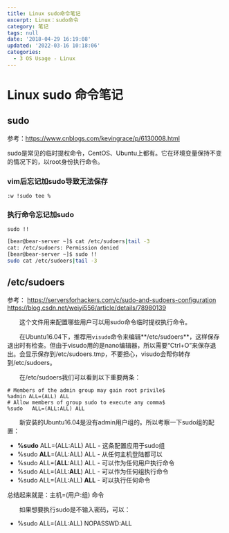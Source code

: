 ```yaml
---
title: Linux sudo命令笔记
excerpt: Linux：sudo命令
category: 笔记
tags: null
date: '2018-04-29 16:19:08'
updated: '2022-03-16 10:18:06'
categories:
  - 3 OS Usage - Linux
---
```


# Linux sudo 命令笔记

## sudo

参考：<https://www.cnblogs.com/kevingrace/p/6130008.html>

sudo是常见的临时提权命令，CentOS、Ubuntu上都有。它在环境变量保持不变的情况下的，以root身份执行命令。

### vim后忘记加sudo导致无法保存

`:w !sudo tee %`

### 执行命令忘记加sudo

`sudo !!`

```sh
[bear@bear-server ~]$ cat /etc/sudoers|tail -3
cat: /etc/sudoers: Permission denied
[bear@bear-server ~]$ sudo !!
sudo cat /etc/sudoers|tail -3
```

## /etc/sudoers

参考：
<https://serversforhackers.com/c/sudo-and-sudoers-configuration>
<https://blog.csdn.net/weiyi556/article/details/78980139>

　　这个文件用来配置哪些用户可以用sudo命令临时提权执行命令。

　　在Ubuntu16.04下，推荐用`visudo`命令来编辑**/etc/sudoers**，这样保存退出时有检查。但由于visudo用的是nano编辑器，所以需要“Ctrl+O”来保存退出。会显示保存到/etc/sudoers.tmp，不要担心，visudo会帮你转存到/etc/sudoers。

　　在/etc/sudoers我们可以看到以下重要两条：

```
# Members of the admin group may gain root privile$
%admin ALL=(ALL) ALL
# Allow members of group sudo to execute any comma$
%sudo   ALL=(ALL:ALL) ALL
```

　　新安装的Ubuntu16.04是没有admin用户组的。所以考察一下sudo组的配置：

- **%sudo** ALL=(ALL:ALL) ALL - 这条配置应用于sudo组
- %sudo **ALL**=(ALL:ALL) ALL - 从任何主机登陆都可以
- %sudo ALL=(**ALL**:ALL) ALL - 可以作为任何用户执行命令
- %sudo ALL=(ALL:**ALL**) ALL - 可以作为任何组执行命令
- %sudo ALL=(ALL:ALL) **ALL** - 可以执行任何命令

总结起来就是：主机=(用户:组) 命令

　　如果想要执行sudo是不输入密码，可以：

- %sudo ALL=(ALL:ALL) NOPASSWD:ALL
